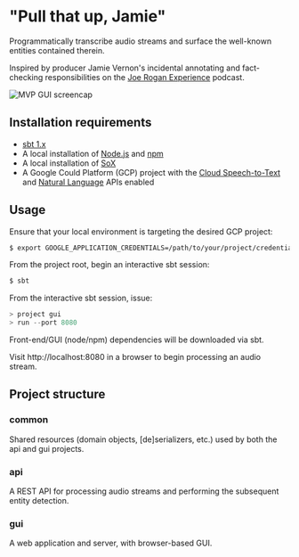 # "Pull that up, Jamie"
Programmatically transcribe audio streams and surface the well-known entities contained therein.

Inspired by producer Jamie Vernon's incidental annotating and fact-checking responsibilities on the [Joe Rogan Experience](http://podcasts.joerogan.net/) podcast.

![MVP GUI screencap](https://github.com/jeffreyolchovy/jamie/raw/master/screenshots/mvp-10fps.gif)

## Installation requirements
- [sbt 1.x](https://www.scala-sbt.org)
- A local installation of [Node.js](https://nodejs.org) and [npm](https://www.npmjs.com)
- A local installation of [SoX](http://sox.sourceforge.net/)
- A Google Could Platform (GCP) project with the [Cloud Speech-to-Text](https://cloud.google.com/speech-to-text/) and [Natural Language](https://cloud.google.com/natural-language/) APIs enabled

## Usage
Ensure that your local environment is targeting the desired GCP project:
```sh
$ export GOOGLE_APPLICATION_CREDENTIALS=/path/to/your/project/credentials.json
```

From the project root, begin an interactive sbt session:
```sh
$ sbt
```

From the interactive sbt session, issue:
```sbt
> project gui
> run --port 8080
```

Front-end/GUI (node/npm) dependencies will be downloaded via sbt.

Visit http://localhost:8080 in a browser to begin processing an audio stream.

## Project structure

### common
Shared resources (domain objects, [de]serializers, etc.) used by both the api and gui projects.

### api
A REST API for processing audio streams and performing the subsequent entity detection.

### gui
A web application and server, with browser-based GUI.
